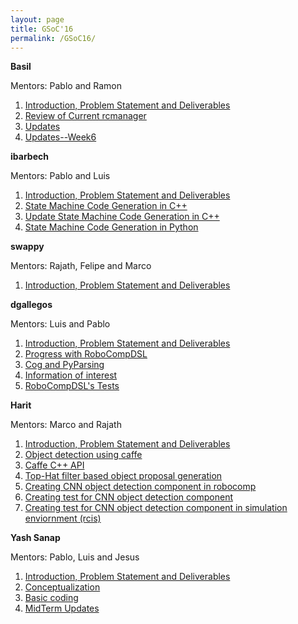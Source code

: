 ```yaml
---
layout: page
title: GSoC'16
permalink: /GSoC16/
---
```


**Basil**

Mentors: Pablo and Ramon

1.	[Introduction, Problem Statement and Deliverables](http://robocomp.github.io/website/2016/05/18/BasilWeek1/)
2.	[Review of Current rcmanager](https://robocomp.github.io/website/2016/05/30/BasilWeek2/)
3.	[Updates](https://robocomp.github.io/website/2016/06/19/BasilWeek5/)
4.  [Updates--Week6](https://robocomp.github.io/website/2016/06/22/BasilWeek6)

**ibarbech**

Mentors: Pablo and Luis

1. [Introduction, Problem Statement and Deliverables](http://robocomp.github.io/website/2016/05/19/ibarbechWeek0/)
2. [State Machine Code Generation in C++](http://robocomp.github.io/website/2016/06/21/ibarbechWeek3/)
3. [Update State Machine Code Generation in C++](http://robocomp.github.io/website/2016/07/11/ibarbechWeek6/)
4. [State Machine Code Generation in Python](http://robocomp.github.io/website/2016/07/19/ibarbechWeek7/)


**swappy**

Mentors: Rajath, Felipe and Marco

1. [Introduction, Problem Statement and Deliverables](http://robocomp.github.io/website/2016/05/11/swapsharmaWeek0/)


**dgallegos**

Mentors: Luis and Pablo

1. [Introduction, Problem Statement and Deliverables](https://github.com/Daniel1108/website/blob/gh-pages/_posts/gsoc2016/dgallegos/2016-05-16-dgallegosWeek0.md)
2. [Progress with RoboCompDSL](https://github.com/Daniel1108/website/blob/gh-pages/_posts/gsoc2016/dgallegos/2016-07-08-dgallegosWeek6.md)
3. [Cog and PyParsing](https://github.com/Daniel1108/website/blob/gh-pages/_posts/gsoc2016/dgallegos/2016-07-14-dgallegosWeek7.md)
4. [Information of interest](https://github.com/Daniel1108/website/blob/gh-pages/_posts/gsoc2016/dgallegos/2016-07-22-dgallegosWeek8.md)
5. [RoboCompDSL's Tests](https://github.com/Daniel1108/website/blob/gh-pages/_posts/gsoc2016/dgallegos/2016-08-01-dgallegosWeek9.md)


**Harit**

Mentors: Marco and Rajath

1. [Introduction, Problem Statement and Deliverables](http://robocomp.github.io/website/2016/06/2/HaritWeek1/)
2. [Object detection using caffe](http://robocomp.github.io/website/2016/06/4/HaritWeek2/)
3. [Caffe C++ API](http://robocomp.github.io/website/2016/06/11/HaritWeek3/)
4. [Top-Hat filter based object proposal generation](http://robocomp.github.io/website/2016/06/15/HaritWeek4/)
5. [Creating CNN object detection component in robocomp](http://robocomp.github.io/website/2016/06/18/HaritWeek4_2/)
6. [Creating test for CNN object detection component](http://robocomp.github.io/website/2016/06/21/HaritWeek5/)
7. [Creating test for CNN object detection component in simulation enviornment (rcis)](http://robocomp.github.io/website/2016/06/25/HaritWeek5/)

**Yash Sanap**

Mentors: Pablo, Luis and Jesus

1. [Introduction, Problem Statement and Deliverables](http://robocomp.github.io/website/2016/05/21/yashWeek1/)
2. [Conceptualization](http://robocomp.github.io/website/2016/05/29/yashWeek2/)
3. [Basic coding](http://robocomp.github.io/website/2016/06/05/yashWeek3/)
4. [MidTerm Updates](http://robocomp.github.io/website/2016/06/20/yashWeek6/)
